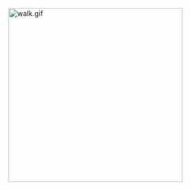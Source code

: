<img src="https://github.com/Wansh619/Posture_recognition_rnn/blob/main/final_video.gif" alt="walk.gif" width="350"/>

